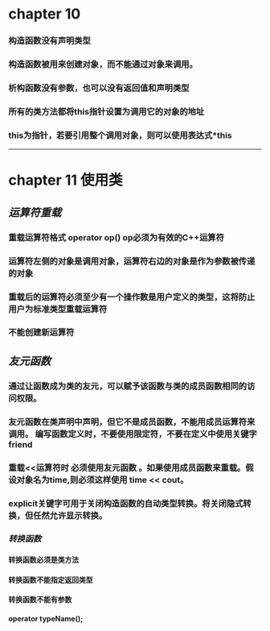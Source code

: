 # chapter 10
### 构造函数没有声明类型
### 构造函数被用来创建对象，而不能通过对象来调用。
###  析构函数没有参数，也可以没有返回值和声明类型

### 所有的类方法都将this指针设置为调用它的对象的地址
### this为指针，若要引用整个调用对象，则可以使用表达式*this

---

# chapter 11 使用类

## *运算符重载*
### 重载运算符格式 operator op()  op必须为有效的C++运算符

### 运算符左侧的对象是调用对象，运算符右边的对象是作为参数被传递的对象
### 重载后的运算符必须至少有一个操作数是用户定义的类型，这将防止用户为标准类型重载运算符
### 不能创建新运算符

## *友元函数*

### 通过让函数成为类的友元，可以赋予该函数与类的成员函数相同的访问权限。

### 友元函数在类声明中声明，但它不是成员函数，不能用成员运算符来调用。 编写函数定义时，不要使用限定符，不要在定义中使用关键字friend

### 重载<<运算符时  必须使用友元函数 。如果使用成员函数来重载。假设对象名为time,则必须这样使用 time << cout。

### explicit关键字可用于关闭构造函数的自动类型转换。将关闭隐式转换，但任然允许显示转换。


### *转换函数* 
#### 转换函数必须是类方法
#### 转换函数不能指定返回类型
#### 转换函数不能有参数
#### operator typeName();
